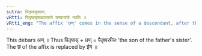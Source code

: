 ```yaml
---
sutra: पितृष्वसुश्छण्
vRtti: पितृष्वसृशब्दादपत्ये छण्प्रत्ययो भवति ॥
vRtti_eng: "The affix 'छण्' comes in the sense of a descendant, after the word 'पितृ-ष्वसृ'."
---
```

This debars अण् ॥ Thus पितृष्वसृ + छण् = पैतृष्वस्रीयः 'the son of the father's sister'. The छ of the affix is replaced by ईय ॥
